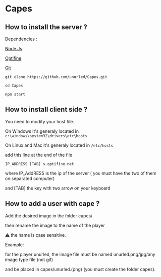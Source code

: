 # Capes

## How to install the server ?

Dependencies :

[Node Js](https://nodejs.org)

[Optifine](https://Optifine.net)

[Git](https://git-scm.com/)

`git clone https://github.com/unurled/Capes.git`

`cd Capes`

`npm start`

## How to install client side ?

You need to modify your host file.

On Windows it's generaly located in `c:\windows\system32\drivers\etc\hosts`

On Linux and Mac it's generaly located in `/etc/hosts`

add this line at the end of the file 

`IP_ADDRESS [TAB] s.optifine.net`

where IP_AddRESS is the ip of the server ( you must have the two of them on separated computer)

and [TAB] the key with two arrow on your keyboard

## How to add a user with cape ?

Add the desired image in the folder capes/ 

then rename the image to the name of the player 

⚠️ the name is case sensitive.

Example:

for the player unurled, the image file must be named unurled.png/jpg/any image type file (not gif)

and be placed in capes/unurled.(png) (you must create the folder capes).
